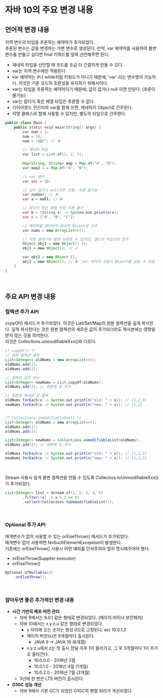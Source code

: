 # 자바 10의 주요 변경 내용

## 언어적 변경 내용

지역 변수의 타입을 추론하는 예약어가 추가되었다.  
추론된 변수는 값을 변경하는 가변 변수로 생성된다. 만약, var 예약어를 사용하여 불변 변수를 만들고 싶다면 final 키워드를 앞에 선언해주면 된다.  
 - 제네릭 타입을 선언할 때 코드를 조금 더 간결하게 만들 수 있다.
 - var는 지역 변수에만 적용된다.
 - var 예약어는 if나 while처럼 키워드가 아니기 때문에, 'var' 라는 변수명이 가능하다. 이것은 기존 코드의 호환성을 유지하기 위해서이다.
 - var는 타입을 추론하는 예약어이기 때문에, 값이 없거나 null 이면 안된다. (추론이 불가능)
 - var는 람다식 혹은 배열 타입은 추론할 수 없다.
 - 다이아몬드 연산자와 var를 함께 쓰면, 제네릭이 Object로 간주된다.
 - 익명 클래스와 함께 사용할 수 있지만, 별도의 타입으로 간주한다.
```java
public class Main {
    public static void main(String[] args) {
        var num = 3;
        num = 10;
        num = "ABC"; // ❌ 

        // 제네릭 타입
        var list = List.of(1, 2, 3);
        
        Map<String, String> map = Map.of("A", "B");
        var map2 = = Map.of("A", "B");

        // var 변수
        var var = 10;

        // 값이 없거나 null이면 안됨: 추론 불가능
        var number; // ❌
        var a = null; // ❌

        // 람다식 혹은 배열 타입 추론 불가
        var b = (String s) -> System.out.println(s);
        var c = {"A", "B", "C"};

        // 제네릭을 정의하지 않으면 Object로 간주
        var nums = new ArrayList<>();

        // 익명 클래스와 함께 사용할 수 있지만, 별도의 타입으로 간주
        Object obj1 = new Object() {};
        obj1 = new Object(); // ✔

        var obj2 = new Object {};
        obj2 = new Object(); // ❌: var 예약어 사용시 Object를 넣을 수 없음
    }
}
```
<br/>

## 주요 API 변경 내용

### 컬렉션 추가 API

copyOf() 메서드가 추가되었다. 이것은 List/Set/Map의 원본 컬렉션을 깊게 복사한다. 깊게 복사한다는 것은 원본 컬렉션의 새로운 값이 추가되더라도 복사본에는 영향을 받지 않는 것을 의미한다.  
이것은 Collections.unmodifiableXxx()와 다르다.  

```java
/* copyOf() */
// 원본 컬렉션 생성
List<Integer> oldNums = new ArrayList<>();
oldNums.add(1);
oldNums.add(2);

// 컬렉션 깊은 복사
List<Integer> newNums = List.copyOf(oldNums);
oldNums.add(3); // 원본에 값 추가

// 원본과 복사본 값 출력
oldNums.forEach(x -> System.out.println("old: " + x)); // [1,2,3]
newNums.forEach(x -> System.out.println("new: " + x)); // [1,2]


/* Collections.unmodifiableXxx() */
List<Integer> oldNums = new ArrayList<>();
oldNums.add(1);
oldNums.add(2);

List<Integer> newNums = Collections.unmodifiableList(oldNums);
oldNums.add(3); // 원본에 값 추가

oldNums.forEach(x -> System.out.println("old: " + x)); // [1,2,3]
newNums.forEach(x -> System.out.println("new: " + x)); // [1,2,3]
```
<br/>

Stream 사용시 쉽게 불변 컬렉션을 만들 수 있도록 Collectors.toUnmodifiableXxx()가 추가되었다.  

```java
List<Integer> list = Stream.of(1, 2, 3, 4, 5)
        .filter((x) -> x % 2 == 0)
        .collect(Collectors.toUnmodifiableList());
```
<br/>

### Optional 추가 API

매개변수가 없이 사용할 수 있는 orElseThrow() 메서드가 추가되었다.  
매개변수 없이 사용하면 NoSuchElementException이 발생한다.  
기존에는 orElseThrow() 사용시 어떤 예외를 던져주어야 할지 명시해주어야 했다.  
 - orElseThrow(Supplier executor)
 - orElseThrow()
```java
Optional.ofNullable(3)
    .orElseThrow();
```
<br/>

### 알아두면 좋은 추가적인 변경 내용

 - __시간 기반의 배포 버전 관리__
    - 자바 9에서는 9.0.1 같은 형태로 변경되었다. (메이저.마이너.보안패치)
    - 자바 10에서는 x.y.z.u 같은 형태로 변경되었다.
        - y 자리에 오는 숫자는 항상 0으로 고정된다. ex) 10.0.1.2
        - 메이저 버전(x)은 6개월마다 출시된다.
            - JAVA 9 -> JAVA 10 (6개월)
        - x.y.z.u에서 z는 첫 출시 한달 이후 1이 올라가고, 그 후 3개월마다 1이 추가로 올라간다.
            - 10.0.0.0 - 2018년 3월
            - 10.0.1.0 - 2018년 4월 (1개월)
            - 10.0.2.0 - 2018년 7월 (3개월)
    - 3년에 한 번은 LTS 버전이 출시된다.
 - __G1GC 성능 개선__
    - 자바 9에서 기본 GC가 되었던 G1GC의 병렬 처리가 개선되었다.

